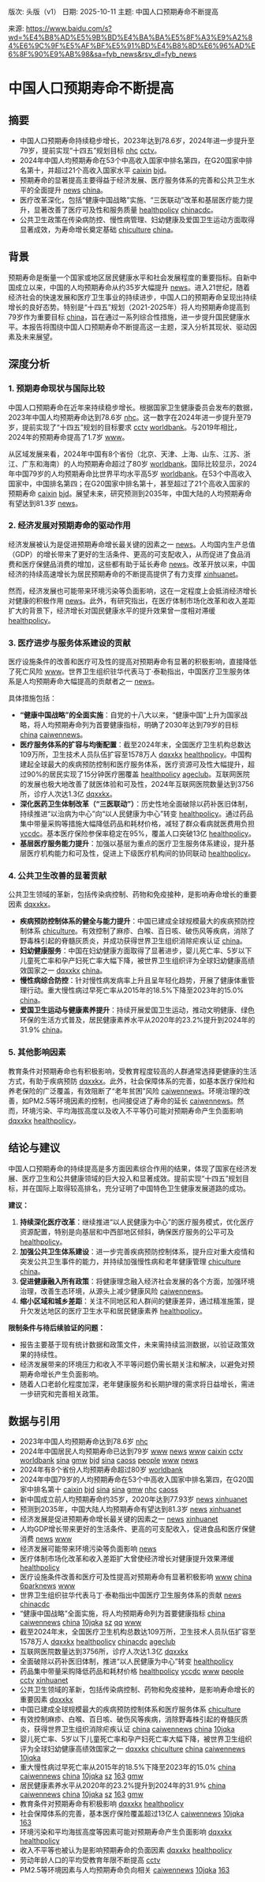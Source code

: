 版次: 头版（v1）
日期: 2025-10-11
主题: 中国人口预期寿命不断提高

来源: https://www.baidu.com/s?wd=%E4%B8%AD%E5%9B%BD%E4%BA%BA%E5%8F%A3%E9%A2%84%E6%9C%9F%E5%AF%BF%E5%91%BD%E4%B8%8D%E6%96%AD%E6%8F%90%E9%AB%98&sa=fyb_news&rsv_dl=fyb_news

# 中国人口预期寿命不断提高

## 摘要
- 中国人口预期寿命持续稳步增长，2023年达到78.6岁，2024年进一步提升至79岁，提前实现“十四五”规划目标 [nhc](https://vertexaisearch.cloud.google.com/grounding-api-redirect/AUZIYQG61STzZ03q7OGuleP4RjlXBY2AA8VDrqJhlKtKlyeEavmaV-_zvKaSxZlCKQ7E253MQpLdT4eJTZ32-qMLaAwyal09yDL0pxK7c14oZNp7O-JFc6MbUEQP6qidmQQGdHPOUkmolrkMMOALkSV4NTf5DnwD9ZnTRfMz81zFp6sL9OWxn0lpwD4=) [cctv](https://vertexaisearch.cloud.google.com/grounding-api-redirect/AUZIYQEUNe7Nc5R0vSk1QXyd7amHzzc5pGt59mXN1_H_KaOID4fACsRNlENcxecSZoXX9wOcnzsUBfpZV5mSCYt6onHVp9lx7RQcZE1B0prZYyqRrvIXKdzdLqXhP9WSz49_PvRuFMPmM8Bj-l0Yv95ZvYOmdtzkFY27EGtiZNt5EHg=)。
- 2024年中国人均预期寿命在53个中高收入国家中排名第四，在G20国家中排名第十，并超过21个高收入国家水平 [caixin](https://vertexaisearch.cloud.google.com/grounding-api-redirect/AUZIYQGr43qO5pORsw7cJSBHgOmKrQbiGHutIrKXK1LlwMrm4goNvYLyxI381eITx9Nww-TQW0nmCnsD8VieRZ8W5epZ-sY-iUK6oDqnClCYz2evO7SZGyT85YssiNG4EtQnt3JC6D1ukriq8Fk7xEev) [bjd](https://vertexaisearch.cloud.google.com/grounding-api-redirect/AUZIYQHk1ISBmP87_qa2k7flCtwyu80evRfmQXuQbFo7_b6STPjw4wIMtmYcYMTYepbbocxenO8DJ16tIKiV8XR41LJxr-yeTUUcREVDmfqgTGeVJpps5_WUW9l9MykHaI1exnidKHC2Ow0IY5XsmwUPCGga93RThGadDuVhpQ==)。
- 预期寿命的显著提高主要得益于经济发展、医疗服务体系的完善和公共卫生水平的全面提升 [news](https://vertexaisearch.cloud.google.com/grounding-api-redirect/AUZIYQHxIkt5IJqPXUpg8wlM-A3hy4_t5aLTfMG5BdIyUhsxhuvTOV6cHg4wDTeoUqCcwRy3dtBr-qh_1JfbV0jZzlCCjMHE2UbMyjHQa3WQV1TktNQMqg53O8X7RQjlOWeKn1vL8apZc-ibh0bf_6VmLYEbWh3HeRA2OzsnYjvdWk5M4KhaQOo=) [china](https://vertexaisearch.cloud.google.com/grounding-api-redirect/AUZIYQH5s6z74611ka4iGL4ZNGJJ2W5zZyp0kHK1_CRObAZZZuI5EOXskw5i6-n29OQJArT1DCmt64Hmb1-ttO3cmYjKZebrgbaC2A76m8zA18K4uywLfFs27b-YGmjwHQvgWrhVFRbO-hQhNYnVMo8E35WBhIyRPQZEOEc7)。
- 医疗改革深化，包括“健康中国战略”实施、“三医联动”改革和基层医疗能力提升，显著改善了医疗可及性和服务质量 [healthpolicy](https://vertexaisearch.cloud.google.com/grounding-api-redirect/AUZIYQFa12BQAg3dUQIAk9EUNS3C10qQXmPkWqAz9Z3CC3zDoSKr_4ryCZ5Dn9Py6-7ifzaLYulJjNQ9-qukL-uI8BZdLpJig_e5sBthAEyFGwWy0Be8IY311BbeqcNLxDVOtQRbB1hhpLEc9kw2) [chinacdc](https://vertexaisearch.cloud.google.com/grounding-api-redirect/AUZIYQF9IPw1jiBxSjtOW56oWfE6k1yvdUC4VrSofRgqS4MLLBTiB-hRWBoziwwy7pHm3OC1MmQStiRF79q3Fm0V_EmB6ObWCLKnslk3PZIKBRAdsNv80ADGA_IQ4Eg4JClmLoCwA5DjsKKa8MaGql0s9qUxJwUcUGVNCnHkojg=)。
- 公共卫生政策在传染病防控、慢性病管理、妇幼健康及爱国卫生运动方面取得显著成效，为寿命增长奠定基础 [chiculture](https://vertexaisearch.cloud.google.com/grounding-api-redirect/AUZIYQFatz8-OXmaovxQZJIVIaodTtpZiqNGyPGUF_hh6bt991P9K1S06wX6aEbgTMPCH-GoJdALzyuJChDjfU_NedhgXOveDRTLbz9MahveAYh8BN5W6agFS5_t66LB7SSMwri-X2nO44vg) [china](https://vertexaisearch.cloud.google.com/grounding-api-redirect/AUZIYQH5s6z74611ka4iGL4ZNGJJ2W5zZyp0kHK1_CRObAZZZuI5EOXskw5i6-n29OQJArT1DCmt64Hmb1-ttO3cmYjKZebrgbaC2A76m8zA18K4uywLfFs27b-YGmjwHQvgWrhVFRbO-hQhNYnVMo8E35WBhIyRPQZEOEc7)。

## 背景
预期寿命是衡量一个国家或地区居民健康水平和社会发展程度的重要指标。自新中国成立以来，中国的人均预期寿命从约35岁大幅提升 [news](https://vertexaisearch.cloud.google.com/grounding-api-redirect/AUZIYQHxIkt5IJqPXUpg8wlM-A3hy4_t5aLTfMG5BdIyUhsxhuvTOV6cHg4wDTeoUqCcwRy3dtBr-qh_1JfbV0jZzlCCjMHE2UbMyjHQa3WQV1TktNQMqg53O8X7RQjlOWeKn1vL8apZc-ibh0bf_6VmLYEbWh3HeRA2OzsnYjvdWk5M4KhaQOo=)。进入21世纪，随着经济社会的快速发展和医疗卫生事业的持续进步，中国人口的预期寿命呈现出持续增长的良好态势。特别是“十四五”规划（2021-2025年）将人均预期寿命提高到79岁作为重要目标 [china](https://vertexaisearch.cloud.google.com/grounding-api-redirect/AUZIYQH5s6z74611ka4iGL4ZNGJJ2W5zZyp0kHK1_CRObAZZZuI5EOXskw5i6-n29OQJArT1DCmt64Hmb1-ttO3cmYjKZebrgbaC2A76m8zA18K4uywLfFs27b-YGmjwHQvgWrhVFRbO-hQhNYnVMo8E35WBhIyRPQZEOEc7)，旨在通过一系列综合性措施，进一步提升国民健康水平。本报告将围绕中国人口预期寿命不断提高这一主题，深入分析其现状、驱动因素及未来展望。

## 深度分析

### 1. 预期寿命现状与国际比较
中国人口预期寿命在近年来持续稳步增长。根据国家卫生健康委员会发布的数据，2023年中国人均预期寿命达到78.6岁 [nhc](https://vertexaisearch.cloud.google.com/grounding-api-redirect/AUZIYQG61STzZ03q7OGuleP4RjlXBY2AA8VDrqJhlKtKlyeEavmaV-_zvKaSxZlCKQ7E253MQpLdT4eJTZ32-qMLaAwyal09yDL0pxK7c14oZNp7O-JFc6MbUEQP6qidmQQGdHPOUkmolrkMMOALkSV4NTf5DnwD9ZnTRfMz81zFp6sL9OWxn0lpwD4=)。这一数字在2024年进一步提升至79岁，提前实现了“十四五”规划的目标要求 [cctv](https://vertexaisearch.cloud.google.com/grounding-api-redirect/AUZIYQEUNe7Nc5R0vSk1QXyd7amHzzc5pGt59mXN1_H_KaOID4fACsRNlENcxecSZoXX9wOcnzsUBfpZV5mSCYt6onHVp9lx7RQcZE1B0prZYyqRrvIXKdzdLqXhP9WSz49_PvRuFMPmM8Bj-l0Yv95ZvYOmdtzkFY27EGtiZNt5EHg=) [worldbank](https://vertexaisearch.cloud.google.com/grounding-api-redirect/AUZIYQEHdrQ45t76IybKdYE-GrFtgm5ZsLDBcew4X-_U7fVz8rlhC8-qYm9jf4Mg9SGz69IEbm-kJ8owFXHwNaoC9frkdLvkvhfYdze_FQHhUrBh_vF5PIEuceicmkqso-BTNc_O6DopMPuKEJB6TnMzeWd4)。与2019年相比，2024年的预期寿命提高了1.7岁 [www](https://vertexaisearch.cloud.google.com/grounding-api-redirect/AUZIYQFJGfA3zVqZcddCfoGr9HAabfQlv_5XeksuHQrkhX2VI-7R2sa08WJSgnFPrcRd8JWm0dQQpp0PMVITGL2daxa5YzXvP6ITEN_fQJtru73Yn0SsLxSmgVremjEKRYqLHAwcBsj8HhfRqShtX-0jz-oGtAMHRQ==)。

从区域发展来看，2024年中国有8个省份（北京、天津、上海、山东、江苏、浙江、广东和海南）的人均预期寿命超过了80岁 [worldbank](https://vertexaisearch.cloud.google.com/grounding-api-redirect/AUZIYQEHdrQ45t76IybKdYE-GrFtgm5ZsLDBcew4X-_U7fVz8rlhC8-qYm9jf4Mg9SGz69IEbm-kJ8owFXHwNaoC9frkdLvkvhfYdze_FQHhUrBh_vF5PIEuceicmkqso-BTNc_O6DopMPuKEJB6TnMzeWd4)。国际比较显示，2024年中国79岁的人均预期寿命比世界平均水平高5岁 [worldbank](https://vertexaisearch.cloud.google.com/grounding-api-redirect/AUZIYQEHdrQ45t76IybKdYE-GrFtgm5ZsLDBcew4X-_U7fVz8rlhC8-qYm9jf4Mg9SGz69IEbm-kJ8owFXHwNaoC9frkdLvkvhfYdze_FQHhUrBh_vF5PIEuceicmkqso-BTNc_O6DopMPuKEJB6TnMzeWd4)。在53个中高收入国家中，中国排名第四；在G20国家中排名第十，甚至超过了21个高收入国家的预期寿命 [caixin](https://vertexaisearch.cloud.google.com/grounding-api-redirect/AUZIYQGr43qO5pORsw7cJSBHgOmKrQbiGHutIrKXK1LlwMrm4goNvYLyxI381eITx9Nww-TQW0nmCnsD8VieRZ8W5epZ-sY-iUK6oDqnClCYz2evO7SZGyT85YssiNG4EtQnt3JC6D1ukriq8Fk7xEev) [bjd](https://vertexaisearch.cloud.google.com/grounding-api-redirect/AUZIYQHk1ISBmP87_qa2k7flCtwyu80evRfmQXuQbFo7_b6STPjw4wIMtmYcYMTYepbbocxenO8DJ16tIKiV8XR41LJxr-yeTUUcREVDmfqgTGeVJpps5_WUW9l9MykHaI1exnidKHC2Ow0IY5XsmwUPCGga93RThGadDuVhpQ==)。展望未来，研究预测到2035年，中国大陆的人均预期寿命有望达到81.3岁 [news](https://vertexaisearch.cloud.google.com/grounding-api-redirect/AUZIYQHxIkt5IJqPXUpg8wlM-A3hy4_t5aLTfMG5BdIyUhsxhuvTOV6cHg4wDTeoUqCcwRy3dtBr-qh_1JfbV0jZzlCCjMHE2UbMyjHQa3WQV1TktNQMqg53O8X7RQjlOWeKn1vL8apZc-ibh0bf_6VmLYEbWh3HeRA2OzsnYjvdWk5M4KhaQOo=)。

### 2. 经济发展对预期寿命的驱动作用
经济发展被认为是促进预期寿命增长最关键的因素之一 [news](https://vertexaisearch.cloud.google.com/grounding-api-redirect/AUZIYQHxIkt5IJqPXUpg8wlM-A3hy4_t5aLTfMG5BdIyUhsxhuvTOV6cHg4wDTeoUqCcwRy3dtBr-qh_1JfbV0jZzlCCjMHE2UbMyjHQa3WQV1TktNQMqg53O8X7RQjlOWeKn1vL8apZc-ibh0bf_6VmLYEbWh3HeRA2OzsnYjvdWk5M4KhaQOo=)。人均国内生产总值（GDP）的增长带来了更好的生活条件、更高的可支配收入，从而促进了食品消费和医疗保健品消费的增加，这些都有助于延长寿命 [news](https://vertexaisearch.cloud.google.com/grounding-api-redirect/AUZIYQGS33u0qGKkI3S5W_CXoDpW9jPrAykdNS12guNhPzLBTIRVyCBeJGKlMV8am3P2W0Ttv7dAAh2lO2CMwsdQ83xzTuHxTljo6u7cYO_xD-YdCE_SKCCgBBnRdx3t1IHMDD0_Sb4phfsdtM9DNp1D4LB40yYF544uun9jsq4Jpxs=)。改革开放以来，中国经济的持续高速增长为居民预期寿命的不断提高提供了有力支撑 [xinhuanet](https://vertexaisearch.cloud.google.com/grounding-api-redirect/AUZIYQHzjknQOoltNUWnOIRQc_3WdrAyQ-_j_8Yw3cB5DGjWSWR7rHT-Yw6Jy84pLjxfzyi95EZ6LW0j2g6ve0S6G-6KcYbadIpZjajnX9tGjNz3r6dr0Ztq7RXXkSawhM0IArxoEpVkp8NxcxqCCCIFBpCLozooI8gOdvGNQYsd9aZoVTl-knwiTNzoLSbdehDSaA==)。

然而，经济发展也可能带来环境污染等负面影响，这在一定程度上会抵消经济增长对健康的积极作用 [news](https://vertexaisearch.cloud.google.com/grounding-api-redirect/AUZIYQGS33u0qGKkI3S5W_CXoDpW9jPrAykdNS12guNhPzLBTIRVyCBeJGKlMV8am3P2W0Ttv7dAAh2lO2CMwsdQ83xzTuHxTljo6u7cYO_xD-YdCE_SKCCgBBnRdx3t1IHMDD0_Sb4phfsdtM9DNp1D4LB40yYF544uun9jsq4Jpxs=)。此外，有研究指出，在医疗体制市场化改革和收入差距扩大的背景下，经济增长对国民健康水平的提升效果曾一度相对滞缓 [healthpolicy](https://vertexaisearch.cloud.google.com/grounding-api-redirect/AUZIYQGlmjSj-mL84BLwkd-TfG5Eh0sfNfu1s3UZbJZUx4sR-j1rGz9KR1IpxUiLABJQVanwAkSYDDvKqWeAT-d2bnq-z_bSK1PQhGnhKHixkugeRFtuvaeL3RSTRDU5jHHPF0G56O1ZXRiqxfpdTQ==)。

### 3. 医疗进步与服务体系建设的贡献
医疗设施条件的改善和医疗可及性的提高对预期寿命有显著的积极影响，直接降低了死亡风险 [www](https://vertexaisearch.cloud.google.com/grounding-api-redirect/AUZIYQGpqOC7XI2VN_cWlp2oW8ISAZT-CmV4bC6J8LVW2kAQSMejgRZtWZA4m49toXZ0tQcIBy0tCVZtHq6Wdszjzv0trhbv_eEAUarHg6p9G7Bhw-9J3GrVYkCoDVTJMVIiysvPS5aRiglvcscWPoLLf66xwN_GWQ==)。世界卫生组织驻华代表马丁·泰勒指出，中国医疗卫生服务体系是人均预期寿命大幅提高的贡献者之一 [news](https://vertexaisearch.cloud.google.com/grounding-api-redirect/AUZIYQFgit1JGOVL6LyU6Ch1Q86iYj88GWNepXRDmKntn-ML0qwRQkJyuICJMJ33SdT2WcaQ2Tu2Ln7GMbBEGH18GK7eX6e2aIB4RMZYfLranoaI46mXRNFZiBv4CTbXS3Anwtgd9h7TpQs2y2qupiJb3cS1x9Z6KC_aCscLQ4nq4nsJ1jVOSSs=)。

具体措施包括：
- **“健康中国战略”的全面实施**：自党的十八大以来，“健康中国”上升为国家战略，将人均预期寿命列为首要健康指标，明确了2030年达到79岁的目标 [china](https://vertexaisearch.cloud.google.com/grounding-api-redirect/AUZIYQH5s6z74611ka4iGL4ZNGJJ2W5zZyp0kHK1_CRObAZZZuI5EOXskw5i6-n29OQJArT1DCmt64Hmb1-ttO3cmYjKZebrgbaC2A76m8zA18K4uywLfFs27b-YGmjwHQvgWrhVFRbO-hQhNYnVMo8E35WBhIyRPQZEOEc7) [caiwennews](https://vertexaisearch.cloud.google.com/grounding-api-redirect/AUZIYQEFwnDr1a7RYoR-CXUV3GAPZj6CbAPVnWqFeXNupxw7V2q8VFOxH1F2xiQcWNbIg6KmLCszF4TPtJsZSFvYczdO1bAvKMnuk4aJkj859bQd_CGGRKf0vFkCZCginJsTgTh_tlJB_eD7uuw_)。
- **医疗服务体系的扩容与均衡配置**：截至2024年末，全国医疗卫生机构总数达109万所，卫生技术人员队伍扩容至1578万人 [dqxxkx](https://vertexaisearch.cloud.google.com/grounding-api-redirect/AUZIYQHdRamXYs_0cj9o7T8GeEXVVg0NfdVl1Q17YKJWvQCBZqYZKTow84AslIgmOCp-R2YoA16aegtKVduOmpcwa_eSjFbqOKIaD2VAfM6NidBSKDGy5C0J6gTt1Jjq6_VWjUW5Zet9_jt81tjLU8NcryY=) [healthpolicy](https://vertexaisearch.cloud.google.com/grounding-api-redirect/AUZIYQFa12BQAg3dUQIAk9EUNS3C10qQXmPkWqAz9Z3CC3zDoSKr_4ryCZ5Dn9Py6-7ifzaLYulJjNQ9-qukL-uI8BZdLpJig_e5sBthAEyFGwWy0Be8IY311BbeqcNLxDVOtQRbB1hhpLEc9kw2)。中国构建起全球最大的疾病预防控制和医疗服务体系，医疗资源可及性大幅提升，超过90%的居民实现了15分钟医疗圈覆盖 [healthpolicy](https://vertexaisearch.cloud.google.com/grounding-api-redirect/AUZIYQFa12BQAg3dUQIAk9EUNS3C10qQXmPkWqAz9Z3CC3zDoSKr_4ryCZ5Dn9Py6-7ifzaLYulJjNQ9-qukL-uI8BZdLpJig_e5sBthAEyFGwWy0Be8IY311BbeqcNLxDVOtQRbB1hhpLEc9kw2) [ageclub](https://vertexaisearch.cloud.google.com/grounding-api-redirect/AUZIYQFShNCKPLNnuRWiUV6kuXZirIgSKkkNJMI3Gm6PbleITZUtP1TR_94jQX4Gru6OG3kJVfwJXenGwGK5_Ffw0O7YbHt7NdJvPdv3lmhXWKURmagPJTw7okZABJleAH2UFVrrc5uRPZDL2TU=)。互联网医院的发展也极大地改善了就医体验和可及性，2024年互联网医院数量达到3756所，诊疗人次达1.3亿 [dqxxkx](https://vertexaisearch.cloud.google.com/grounding-api-redirect/AUZIYQHdRamXYs_0cj9o7T8GeEXVVg0NfdVl1Q17YKJWvQCBZqYZKTow84AslIgmOCp-R2YoA16aegtKVduOmpcwa_eSjFbqOKIaD2VAfM6NidBSKDGy5C0J6gTt1Jjq6_VWjUW5Zet9_jt81tjLU8NcryY=)。
- **深化医药卫生体制改革（“三医联动”）**：历史性地全面破除以药补医旧体制，持续推进“以治病为中心”向“以人民健康为中心”转变 [healthpolicy](https://vertexaisearch.cloud.google.com/grounding-api-redirect/AUZIYQFa12BQAg3dUQIAk9EUNS3C10qQXmPkWqAz9Z3CC3zDoSKr_4ryCZ5Dn9Py6-7ifzaLYulJjNQ9-qukL-uI8BZdLpJig_e5sBthAEyFGwWy0Be8IY311BbeqcNLxDVOtQRbB1hhpLEc9kw2)。通过药品集中带量采购等措施大幅降低药品和耗材价格，减轻了群众看病就医费用负担 [yccdc](https://vertexaisearch.cloud.google.com/grounding-api-redirect/AUZIYQH7Al9whiYA2Oyi1VBPGaFT-0AMoBWvQ8uZa26QtvOsazVp3SoTyYdN9x5Y2vONMSUrWYT63aDDAGFe-9MxQD2TA1f4c7lF-N3issNasP4IpfRc3WnzCWhwNGK65xxE6cKxxec3AMI-oKsaBfBpTD4=)。基本医疗保险参保率稳定在95%，覆盖人口突破13亿 [healthpolicy](https://vertexaisearch.cloud.google.com/grounding-api-redirect/AUZIYQFa12BQAg3dUQIAk9EUNS3C10qQXmPkWqAz9Z3CC3zDoSKr_4ryCZ5Dn9Py6-7ifzaLYulJjNQ9-qukL-uI8BZdLpJig_e5sBthAEyFGwWy0Be8IY311BbeqcNLxDVOtQRbB1hhpLEc9kw2)。
- **基层医疗服务能力提升**：加强以基层为重点的医疗卫生服务体系建设，提升基层医疗机构能力和可及性，促进上下级医疗机构间的协同联动 [healthpolicy](https://vertexaisearch.cloud.google.com/grounding-api-redirect/AUZIYQFa12BQAg3dUQIAk9EUNS3C10qQXmPkWqAz9Z3CC3zDoSKr_4ryCZ5Dn9Py6-7ifzaLYulJjNQ9-qukL-uI8BZdLpJig_e5sBthAEyFGwWy0Be8IY311BbeqcNLxDVOtQRbB1hhpLEc9kw2)。

### 4. 公共卫生改善的显著贡献
公共卫生领域的革新，包括传染病控制、药物和免疫接种，是影响寿命增长的重要因素 [dqxxkx](https://vertexaisearch.cloud.google.com/grounding-api-redirect/AUZIYQHdRamXYs_0cj9o7T8GeEXVVg0NfdVl1Q17YKJWvQCBZqYZKTow84AslIgmOCp-R2YoA16aegtKVduOmpcwa_eSjFbqOKIaD2VAfM6NidBSKDGy5C0J6gTt1Jjq6_VWjUW5Zet9_jt81tjLU8NcryY=)。
- **疾病预防控制体系的健全与能力提升**：中国已建成全球规模最大的疾病预防控制体系 [chiculture](https://vertexaisearch.cloud.google.com/grounding-api-redirect/AUZIYQFatz8-OXmaovxQZJIVIaodTtpZiqNGyPGUF_hh6bt991P9K1S06wX6aEbgTMPCH-GoJdALzyuJChDjfU_NedhgXOveDRTLbz9MahveAYh8BN5W6agFS5_t66LB7SSMwri-X2nO44vg)。有效控制了麻疹、白喉、百日咳、破伤风等疾病，消除了野毒株引起的脊髓灰质炎，并成功获得世界卫生组织消除疟疾认证 [china](https://vertexaisearch.cloud.google.com/grounding-api-redirect/AUZIYQH5s6z74611ka4iGL4ZNGJJ2W5zZyp0kHK1_CRObAZZZuI5EOXskw5i6-n29OQJArT1DCmt64Hmb1-ttO3cmYjKZebrgbaC2A76m8zA18K4uywLfFs27b-YGmjwHQvgWrhVFRbO-hQhNYnVMo8E35WBhIyRPQZEOEc7)。
- **妇幼健康服务**：中国在妇幼健康方面取得了显著进步，婴儿死亡率、5岁以下儿童死亡率和孕产妇死亡率大幅下降，被世界卫生组织评为全球妇幼健康高绩效国家之一 [dqxxkx](https://vertexaisearch.cloud.google.com/grounding-api-redirect/AUZIYQHdRamXYs_0cj9o7T8GeEXVVg0NfdVl1Q17YKJWvQCBZqYZKTow84AslIgmOCp-R2YoA16aegtKVduOmpcwa_eSjFbqOKIaD2VAfM6NidBSKDGy5C0J6gTt1Jjq6_VWjUW5Zet9_jt81tjLU8NcryY=) [china](https://vertexaisearch.cloud.google.com/grounding-api-redirect/AUZIYQH5s6z74611ka4iGL4ZNGJJ2W5zZyp0kHK1_CRObAZZZuI5EOXskw5i6-n29OQJArT1DCmt64Hmb1-ttO3cmYjKZebrgbaC2A76m8zA18K4uywLfFs27b-YGmjwHQvgWrhVFRbO-hQhNYnVMo8E35WBhIyRPQZEOEc7)。
- **慢性病综合防控**：针对慢性病发病率上升且呈年轻化趋势，开展了健康体重管理行动。重大慢性病过早死亡率从2015年的18.5%下降至2023年的15.0% [china](https://vertexaisearch.cloud.google.com/grounding-api-redirect/AUZIYQH5s6z74611ka4iGL4ZNGJJ2W5zZyp0kHK1_CRObAZZZuI5EOXskw5i6-n29OQJArT1DCmt64Hmb1-ttO3cmYjKZebrgbaC2A76m8zA18K4uywLfFs27b-YGmjwHQvgWrhVFRbO-hQhNYnVMo8E35WBhIyRPQZEOEc7)。
- **爱国卫生运动与健康素养提升**：持续开展爱国卫生运动，推动文明健康、绿色环保的生活方式普及，居民健康素养水平从2020年的23.2%提升到2024年的31.9% [china](https://vertexaisearch.cloud.google.com/grounding-api-redirect/AUZIYQH5s6z74611ka4iGL4ZNGJJ2W5zZyp0kHK1_CRObAZZZuI5EOXskw5i6-n29OQJArT1DCmt64Hmb1-ttO3cmYjKZebrgbaC2A76m8zA18K4uywLfFs27b-YGmjwHQvgWrhVFRbO-hQhNYnVMo8E35WBhIyRPQZEOEc7)。

### 5. 其他影响因素
教育条件对预期寿命也有积极影响，受教育程度较高的人群通常选择更健康的生活方式，有助于疾病预防 [dqxxkx](https://vertexaisearch.cloud.google.com/grounding-api-redirect/AUZIYQHdRamXYs_0cj9o7T8GeEXVVg0NfdVl1Q17YKJWvQCBZqYZKTow84AslIgmOCp-R2YoA16aegtKVduOmpcwa_eSjFbqOKIaD2VAfM6NidBSKDGy5C0J6gTt1Jjq6_VWjUW5Zet9_jt81tjLU8NcryY=)。此外，社会保障体系的完善，如基本医疗保险和养老保险的广泛覆盖，有效阻断了“老年贫困”风险 [caiwennews](https://vertexaisearch.cloud.google.com/grounding-api-redirect/AUZIYQEFwnDr1a7RYoR-CXUV3GAPZj6CbAPVnWqFeXNupxw7V2q8VFOxH1F2xiQcWNbIg6KmLCszF4TPtJsZSFvYczdO1bAvKMnuk4aJkj859bQd_CGGRKf0vFkCZCginJsTgTh_tlJB_eD7uuw_)。环境治理的改善，如PM2.5等环境因素的控制，也间接促进了寿命的延长 [caiwennews](https://vertexaisearch.cloud.google.com/grounding-api-redirect/AUZIYQEFwnDr1a7RYoR-CXUV3GAPZj6CbAPVnWqFeXNupxw7V2q8VFOxH1F2xiQcWNbIg6KmLCszF4TPtJsZSFvYczdO1bAvKMnuk4aJkj859bQd_CGGRKf0vFkCZCginJsTgTh_tlJB_eD7uuw_)。然而，环境污染、平均海拔高度以及收入不平等仍可能对预期寿命产生负面影响 [dqxxkx](https://vertexaisearch.cloud.google.com/grounding-api-redirect/AUZIYQHdRamXYs_0cj9o7T8GeEXVVg0NfdVl1Q17YKJWvQCBZqYZKTow84AslIgmOCp-R2YoA16aegtKVduOmpcwa_eSjFbqOKIaD2VAfM6NidBSKDGy5C0J6gTt1Jjq6_VWjUW5Zet9_jt81tjLU8NcryY=) [healthpolicy](https://vertexaisearch.cloud.google.com/grounding-api-redirect/AUZIYQGlmjSj-mL84BLwkd-TfG5Eh0sfNfu1s3UZbJZUx4sR-j1rGz9KR1IpxUiLABJQVanwAkSYDDvKqWeAT-d2bnq-z_bSK1PQhGnhKHixkugeRFtuvaeL3RSTRDU5jHHPF0G56O1ZXRiqxfpdTQ==)。

## 结论与建议
中国人口预期寿命的持续提高是多方面因素综合作用的结果，体现了国家在经济发展、医疗卫生和公共健康领域的巨大投入和显著成效。提前实现“十四五”规划目标，并在国际上取得较高排名，充分证明了中国特色卫生健康发展道路的成功。

**建议：**
1.  **持续深化医疗改革**：继续推进“以人民健康为中心”的医疗服务模式，优化医疗资源配置，特别是向基层和中西部地区倾斜，确保医疗服务的公平可及 [healthpolicy](https://vertexaisearch.cloud.google.com/grounding-api-redirect/AUZIYQFa12BQAg3dUQIAk9EUNS3C10qQXmPkWqAz9Z3CC3zDoSKr_4ryCZ5Dn9Py6-7ifzaLYulJjNQ9-qukL-uI8BZdLpJig_e5sBthAEyFGwWy0Be8IY311BbeqcNLxDVOtQRbB1hhpLEc9kw2)。
2.  **加强公共卫生体系建设**：进一步完善疾病预防控制体系，提升应对重大疫情和突发公共卫生事件的能力，并持续加强慢性病和老年健康管理 [chiculture](https://vertexaisearch.cloud.google.com/grounding-api-redirect/AUZIYQFatz8-OXmaovxQZJIVIaodTtpZiqNGyPGUF_hh6bt991P9K1S06wX6aEbgTMPCH-GoJdALzyuJChDjfU_NedhgXOveDRTLbz9MahveAYh8BN5W6agFS5_t66LB7SSMwri-X2nO44vg) [china](https://vertexaisearch.cloud.google.com/grounding-api-redirect/AUZIYQH5s6z74611ka4iGL4ZNGJJ2W5zZyp0kHK1_CRObAZZZuI5EOXskw5i6-n29OQJArT1DCmt64Hmb1-ttO3cmYjKZebrgbaC2A76m8zA18K4uywLfFs27b-YGmjwHQvgWrhVFRbO-hQhNYnVMo8E35WBhIyRPQZEOEc7)。
3.  **促进健康融入所有政策**：将健康理念融入经济社会发展的各个方面，加强环境治理，改善生态环境，从源头上减少健康风险 [caiwennews](https://vertexaisearch.cloud.google.com/grounding-api-redirect/AUZIYQEFwnDr1a7RYoR-CXUV3GAPZj6CbAPVnWqFeXNupxw7V2q8VFOxH1F2xiQcWNbIg6KmLCszF4TPtJsZSFvYczdO1bAvKMnuk4aJkj859bQd_CGGRKf0vFkCZCginJsTgTh_tlJB_eD7uuw_)。
4.  **缩小区域和城乡差距**：关注不同地区和人群间的健康差异，通过精准施策，提升欠发达地区的医疗卫生水平和居民健康素养 [healthpolicy](https://vertexaisearch.cloud.google.com/grounding-api-redirect/AUZIYQFa12BQAg3dUQIAk9EUNS3C10qQXmPkWqAz9Z3CC3zDoSKr_4ryCZ5Dn9Py6-7ifzaLYulJjNQ9-qukL-uI8BZdLpJig_e5sBthAEyFGwWy0Be8IY311BbeqcNLxDVOtQRbB1hhpLEc9kw2)。

**限制条件与待后续验证的问题：**
- 报告主要基于现有统计数据和政策文件，未来需持续监测数据，以验证政策效果的持续性。
- 经济发展带来的环境压力和收入不平等问题仍需长期关注和解决，以避免对预期寿命增长产生负面影响。
- 随着人口老龄化程度加深，老年健康服务和长期护理的需求将日益增长，需进一步研究和完善相关政策。

## 数据与引用
- 2023年中国人均预期寿命达到78.6岁 [nhc](https://vertexaisearch.cloud.google.com/grounding-api-redirect/AUZIYQG61STzZ03q7OGuleP4RjlXBY2AA8VDrqJhlKtKlyeEavmaV-_zvKaSxZlCKQ7E253MQpLdT4eJTZ32-qMLaAwyal09yDL0pxK7c14oZNp7O-JFc6MbUEQP6qidmQQGdHPOUkmolrkMMOALkSV4NTf5DnwD9ZnTRfMz81zFp6sL9OWxn0lpwD4=)
- 2024年中国居民人均预期寿命已达到79岁 [www](https://vertexaisearch.cloud.google.com/grounding-api-redirect/AUZIYQFJGfA3zVqZcddCfoGr9HAabfQlv_5XeksuHQrkhX2VI-7R2sa08WJSgnFPrcRd8JWm0dQQpp0PMVITGL2daxa5YzXvP6ITEN_fQJtru73Yn0SsLxSmgVremjEKRYqLHAwcBsj8HhfRqShtX-0jz-oGtAMHRQ==) [news](https://vertexaisearch.cloud.google.com/grounding-api-redirect/AUZIYQH3xwesDJGMzpqqxo0ODJCqGLXS9sIr3zjmDpKoCR7ylnczFQdstSlgTfeF-YHWyhnmSpYdXOc_p1IH6hkrNGQViIEiI8CvSD2S1q8XAe2Ya273B1BETnmEGU471uCjw5GvJxXayfyXaqBiibIM8Jfd1w_WLvPpIHStkJhO3heRi9D9zw==) [www](https://vertexaisearch.cloud.google.com/grounding-api-redirect/AUZIYQFwXjsGlCyjt3h9Xd_gMAXMPDmz0BeInqeXHX7licAuHDM6MeKOzFq7t9A66VtyHLqlo3JY-a27O5iyEtTDqr9qX4GaUJeItt0pr6O4re82bW5Jlsymz5CtfWv6g6xuGlk3iPuh7wk7tFO8kBvuSPxj0DdLBg2dFi-1i84=) [caixin](https://vertexaisearch.cloud.google.com/grounding-api-redirect/AUZIYQGr43qO5pORsw7cJSBHgOmKrQbiGHutIrKXK1LlwMrm4goNvYLyxI381eITx9Nww-TQW0nmCnsD8VieRZ8W5epZ-sY-iUK6oDqnClCYz2evO7SZGyT85YssiNG4EtQnt3JC6D1ukriq8Fk7xEev) [cctv](https://vertexaisearch.cloud.google.com/grounding-api-redirect/AUZIYQEUNe7Nc5R0vSk1QXyd7amHzzc5pGt59mXN1_H_KaOID4fACsRNlENcxecSZoXX9wOcnzsUBfpZV5mSCYt6onHVp9lx7RQcZE1B0prZYyqRrvIXKdzdLqXhP9WSz49_PvRuFMPmM8Bj-l0Yv95ZvYOmdtzkFY27EGtiZNt5EHg=) [worldbank](https://vertexaisearch.cloud.google.com/grounding-api-redirect/AUZIYQEHdrQ45t76IybKdYE-GrFtgm5ZsLDBcew4X-_U7fVz8rlhC8-qYm9jf4Mg9SGz69IEbm-kJ8owFXHwNaoC9frkdLvkvhfYdze_FQHhUrBh_vF5PIEuceicmkqso-BTNc_O6DopMPuKEJB6TnMzeWd4) [sina](https://vertexaisearch.cloud.google.com/grounding-api-redirect/AUZIYQGqJvQpZHUsn-4cqNchCOT3q8_XXj8Y2k2kCTWC0NvtPK6oW9T-pBnu_M1PtbYCiHkzvIfc3fhb5SO0weUQPVATT9Mdw8wNhMf_wZGnQYe-c95iM5OMJiFJTbBULOOYAWbWUGeLpMP41dDhmmm6dW0UvYdk585gD55FmWEc-f1GBFIy7Ms=) [gmw](https://vertexaisearch.cloud.google.com/grounding-api-redirect/AUZIYQEmMOy-6c5z974K1oLbaHHSjMFmr9c7Z5GoxuR82BOoi_iE53WL5HpLNCpJoLRfmaOCcJ3nHT7Wu6XK1xa2AixccugB0Jl0zpL1X_m_zxHX0IBjsVYJ2SXxM7np9ebZ8H5qHqWs4_7jThQZou65) [bjd](https://vertexaisearch.cloud.google.com/grounding-api-redirect/AUZIYQHk1ISBmP87_qa2k7flCtwyu80evRfmQXuQbFo7_b6STPjw4wIMtmYcYMTYepbbocxenO8DJ16tIKiV8XR41LJxr-yeTUUcREVDmfqgTGeVJpps5_WUW9l9MykHaI1exnidKHC2Ow0IY5XsmwUPCGga93RThGadDuVhpQ==) [sina](https://vertexaisearch.cloud.google.com/grounding-api-redirect/AUZIYQGo2cMXuYsOexR_NNyoRhHGhRDXGK7T5eACTH5K_tgF8Shp6wiifqV9y15TRghu90-7pIFF87FVZn3kDI3nK1Ns63sP8LIiNQc4Xyh4wOSeh6kldOor-jjQyEOnVpVoXdxfDioUXDfHwwkn2Hhc1Wf7c_OJYmo1NFDpBQeEPFQL) [caoss](https://vertexaisearch.cloud.google.com/grounding-api-redirect/AUZIYQGs-2zBwkmU0xSmEti8Dp_i1jni_jr51Jw7BdKJV0nDiEhbieEt4_pqRoi39XKdYwJF3lq6fkaEnbElC76HfkbiXn7r-px7axa-i6D2oZHOj136jqk1pzlFvoGTxSb9oIUBM8Lh5A==) [people](https://vertexaisearch.cloud.google.com/grounding-api-redirect/AUZIYQH1Oxl0Tso9E8AuXq0Ls72Z8V8nlrPk1Z4nYMH8WkCoYthoi__cAwMdmssSihA8gytJL5Pys-Z4DzCtFsQi-pDYQOI-D3pDwaeJg36kbAseds1nNwl_kCjsuYcXBhLEpFVuGtleHS-xgU5dSLUqnA1Izu_K0bnjww==) [www](https://vertexaisearch.cloud.google.com/grounding-api-redirect/AUZIYQGwO9iEVCDXSsqhmAIeArHMT3O9DyEFh8O5NpBhWQztPI7nmH3TMfo7Xe2VBQXiSC5Gv80K2JQdp7udPddVhbnY4Z5qVp5WUCZDH09742SgPYARclG6kdAC2y8clRjVdZ3Sr9ZhRQ8tdYRQ1gkjcu_jSfyAZQ==) [news](https://vertexaisearch.cloud.google.com/grounding-api-redirect/AUZIYQGoTp7mzokX1lA4_rnbyfKZOfnBcrMVRzkMXjRjc0-KJAXTYhiOG1-K8QY_P1W_2ct1bQESKGWhhPXD_mtRrVxYzdS7UxSQ-nmT8QWbNxT5CZr8SNiYe41X8P0kG0rm8vf_-mWMZSJ0tcmmm1TPoL1LCmBGxuRIKuwPEfEhdw==)
- 2024年有8个省份人均预期寿命超过80岁 [worldbank](https://vertexaisearch.cloud.google.com/grounding-api-redirect/AUZIYQEHdrQ45t76IybKdYE-GrFtgm5ZsLDBcew4X-_U7fVz8rlhC8-qYm9jf4Mg9SGz69IEbm-kJ8owFXHwNaoC9frkdLvkvhfYdze_FQHhUrBh_vF5PIEuceicmkqso-BTNc_O6DopMPuKEJB6TnMzeWd4)
- 2024年中国79岁的人均预期寿命在53个中高收入国家中排名第四，在G20国家中排名第十 [caixin](https://vertexaisearch.cloud.google.com/grounding-api-redirect/AUZIYQGr43qO5pORsw7cJSBHgOmKrQbiGHutIrKXK1LlwMrm4goNvYLyxI381eITx9Nww-TQW0nmCnsD8VieRZ8W5epZ-sY-iUK6oDqnClCYz2evO7SZGyT85YssiNG4EtQnt3JC6D1ukriq8Fk7xEev) [bjd](https://vertexaisearch.cloud.google.com/grounding-api-redirect/AUZIYQHk1ISBmP87_qa2k7flCtwyu80evRfmQXuQbFo7_b6STPjw4wIMtmYcYMTYepbbocxenO8DJ16tIKiV8XR41LJxr-yeTUUcREVDmfqgTGeVJpps5_WUW9l9MykHaI1exnidKHC2Ow0IY5XsmwUPCGga93RThGadDuVhpQ==) [sina](https://vertexaisearch.cloud.google.com/grounding-api-redirect/AUZIYQGo2cMXuYsOexR_NNyoRhHGhRDXGK7T5eACTH5K_tgF8Shp6wiifqV9y15TRghu90-7pIFF87FVZn3kDI3nK1Ns63sP8LIiNQc4Xyh4wOSeh6kldOor-jjQyEOnVpVoXdxfDioUXDfHwwkn2Hhc1Wf7c_OJYmo1NFDpBQeEPFQL) [sina](https://vertexaisearch.cloud.google.com/grounding-api-redirect/AUZIYQGqJvQpZHUsn-4cqNchCOT3q8_XXj8Y2k2kCTWC0NvtPK6oW9T-pBnu_M1PtbYCiHkzvIfc3fhb5SO0weUQPVATT9Mdw8wNhMf_wZGnQYe-c95iM5OMJiFJTbBULOOYAWbWUGeLpMP41dDhmmm6dW0UvYdk585gD55FmWEc-f1GBFIy7Ms=) [gmw](https://vertexaisearch.cloud.google.com/grounding-api-redirect/AUZIYQEmMOy-6c5z974K1oLbaHHSjMFmr9c7Z5GoxuR82BOoi_iE53WL5HpLNCpJoLRfmaOCcJ3nHT7Wu6XK1xa2AixccugB0Jl0zpL1X_m_zxHX0IBjsVYJ2SXxM7np9ebZ8H5qHqWs4_7jThQZou65) [nhc](https://vertexaisearch.cloud.google.com/grounding-api-redirect/AUZIYQG61STzZ03q7OGuleP4RjlXBY2AA8VDrqJhlKtKlyeEavmaV-_zvKaSxZlCKQ7E253MQpLdT4eJTZ32-qMLaAwyal09yDL0pxK7c14oZNp7O-JFc6MbUEQP6qidmQQGdHPOUkmolrkMMOALkSV4NTf5DnwD9ZnTRfMz81zFp6sL9OWxn0lpwD4=) [caoss](https://vertexaisearch.cloud.google.com/grounding-api-redirect/AUZIYQGs-2zBwkmU0xSmEti8Dp_i1jni_jr51Jw7BdKJV0nDiEhbieEt4_pqRoi39XKdYwJF3lq6fkaEnbElC76HfkbiXn7r-px7axa-i6D2oZHOj136jqk1pzlFvoGTxSb9oIUBM8Lh5A==)
- 新中国成立前人均预期寿命约35岁，2020年达到77.93岁 [news](https://vertexaisearch.cloud.google.com/grounding-api-redirect/AUZIYQHxIkt5IJqPXUpg8wlM-A3hy4_t5aLTfMG5BdIyUhsxhuvTOV6cHg4wDTeoUqCcwRy3dtBr-qh_1JfbV0jZzlCCjMHE2UbMyjHQa3WQV1TktNQMqg53O8X7RQjlOWeKn1vL8apZc-ibh0bf_6VmLYEbWh3HeRA2OzsnYjvdWk5M4KhaQOo=) [xinhuanet](https://vertexaisearch.cloud.google.com/grounding-api-redirect/AUZIYQHzjknQOoltNUWnOIRQc_3WdrAyQ-_j_8Yw3cB5DGjWSWR7rHT-Yw6Jy84pLjxfzyi95EZ6LW0j2g6ve0S6G-6KcYbadIpZjajnX9tGjNz3r6dr0Ztq7RXXkSawhM0IArxoEpVkp8NxcxqCCCIFBpCLozooI8gOdvGNQYsd9aZoVTl-knwiTNzoLSbdehDSaA==)
- 预测到2035年，中国大陆人均预期寿命有望达到81.3岁 [news](https://vertexaisearch.cloud.google.com/grounding-api-redirect/AUZIYQHxIkt5IJqPXUpg8wlM-A3hy4_t5aLTfMG5BdIyUhsxhuvTOV6cHg4wDTeoUqCcwRy3dtBr-qh_1JfbV0jZzlCCjMHE2UbMyjHQa3WQV1TktNQMqg53O8X7RQjlOWeKn1vL8apZc-ibh0bf_6VmLYEbWh3HeRA2OzsnYjvdWk5M4KhaQOo=) [xinhuanet](https://vertexaisearch.cloud.google.com/grounding-api-redirect/AUZIYQHzjknQOoltNUWnOIRQc_3WdrAyQ-_j_8Yw3cB5DGjWSWR7rHT-Yw6Jy84pLjxfzyi95EZ6LW0j2g6ve0S6G-6KcYbadIpZjajnX9tGjNz3r6dr0Ztq7RXXkSawhM0IArxoEpVkp8NxcxqCCCIFBpCLozooI8gOdvGNQYsd9aZoVTl-knwiTNzoLSbdehDSaA==)
- 经济发展是促进预期寿命增长最关键的因素之一 [news](https://vertexaisearch.cloud.google.com/grounding-api-redirect/AUZIYQHxIkt5IJqPXUpg8wlM-A3hy4_t5aLTfMG5BdIyUhsxhuvTOV6cHg4wDTeoUqCcwRy3dtBr-qh_1JfbV0jZzlCCjMHE2UbMyjHQa3WQV1TktNQMqg53O8X7RQjlOWeKn1vL8apZc-ibh0bf_6VmLYEbWh3HeRA2OzsnYjvdWk5M4KhaQOo=) [xinhuanet](https://vertexaisearch.cloud.google.com/grounding-api-redirect/AUZIYQHzjknQOoltNUWnOIRQc_3WdrAyQ-_j_8Yw3cB5DGjWSWR7rHT-Yw6Jy84pLjxfzyi95EZ6LW0j2g6ve0S6G-6KcYbadIpZjajnX9tGjNz3r6dr0Ztq7RXXkSawhM0IArxoEpVkp8NxcxqCCCIFBpCLozooI8gOdvGNQYsd9aZoVTl-knwiTNzoLSbdehDSaA==)
- 人均GDP增长带来更好的生活条件、更高的可支配收入，促进食品和医疗保健消费 [news](https://vertexaisearch.cloud.google.com/grounding-api-redirect/AUZIYQGS33u0qGKkI3S5W_CXoDpW9jPrAykdNS12guNhPzLBTIRVyCBeJGKlMV8am3P2W0Ttv7dAAh2lO2CMwsdQ83xzTuHxTljo6u7cYO_xD-YdCE_SKCCgBBnRdx3t1IHMDD0_Sb4phfsdtM9DNp1D4LB40yYF544uun9jsq4Jpxs=) [www](https://vertexaisearch.cloud.google.com/grounding-api-redirect/AUZIYQGpqOC7XI2VN_cWlp2oW8ISAZT-CmV4bC6J8LVW2kAQSMejgRZtWZA4m49toXZ0tQcIBy0tCVZtHq6Wdszjzv0trhbv_eEAUarHg6p9G7Bhw-9J3GrVYkCoDVTJMVIiysvPS5aRiglvcscWPoLLf66xwN_GWQ==)
- 经济发展可能带来环境污染等负面影响 [news](https://vertexaisearch.cloud.google.com/grounding-api-redirect/AUZIYQGS33u0qGKkI3S5W_CXoDpW9jPrAykdNS12guNhPzLBTIRVyCBeJGKlMV8am3P2W0Ttv7dAAh2lO2CMwsdQ83xzTuHxTljo6u7cYO_xD-YdCE_SKCCgBBnRdx3t1IHMDD0_Sb4phfsdtM9DNp1D4LB40yYF544uun9jsq4Jpxs=)
- 医疗体制市场化改革和收入差距扩大曾使经济增长对健康提升效果滞缓 [healthpolicy](https://vertexaisearch.cloud.google.com/grounding-api-redirect/AUZIYQGlmjSj-mL84BLwkd-TfG5Eh0sfNfu1s3UZbJZUx4sR-j1rGz9KR1IpxUiLABJQVanwAkSYDDvKqWeAT-d2bnq-z_bSK1PQhGnhKHixkugeRFtuvaeL3RSTRDU5jHHPF0G56O1ZXRiqxfpdTQ==)
- 医疗设施条件改善和医疗可及性提高对预期寿命有显著积极影响 [www](https://vertexaisearch.cloud.google.com/grounding-api-redirect/AUZIYQGpqOC7XI2VN_cWlp2oW8ISAZT-CmV4bC6J8LVW2kAQSMejgRZtWZA4m49toXZ0tQcIBy0tCVZtHq6Wdszjzv0trhbv_eEAUarHg6p9G7Bhw-9J3GrVYkCoDVTJMVIiysvPS5aRiglvcscWPoLLf66xwN_GWQ==) [china](https://vertexaisearch.cloud.google.com/grounding-api-redirect/AUZIYQEnrhnOO6ZGByKbnAX1cRwJw1vEquawDj_nPG2au0pZWIINgZZqfKbbCewxQIKJupmxuJaCLGf0dNxLY2MCjXMUnMIZWKhGB3Kl4C7Lq2OuxD0JLZ2A5q3gZqYeNr8gPpGp2aR2bCEGMutUs3pLTdisYvKOZ3WA) [6parknews](https://vertexaisearch.cloud.google.com/grounding-api-redirect/AUZIYQFoYJTGRmq-gQSKLfQWOIF6m4XMCJYIw1sf0UvWEfS-Ys1EV3KU6v_0wnTNSrYk1dh5qLCrF49GMaf6UqzmNIvX3zo3EKahajZXnspX164Ujq-vpPCHYyQA7YeUSYTXBNdjdZCRZevMjWvOthU5xORTe30rwMoVomHZqDiC1YxOo_vJAA==) [www](https://vertexaisearch.cloud.google.com/grounding-api-redirect/AUZIYQG4jz6RZXJWeYxP2Ma_lTK8vIQk6JtBXjYyrrNIArPD9Mvb30ekAUV468dSCAZ10kcsHOPndfI7cOihQx-pQDx3ir_P2Ds_5laZ2slHTWvPkAA4L3lQ__5C7iY2TExejWh6RyyjH7ly3ApXb2XrycXj_zmtYAzTnKtoUMg_)
- 世界卫生组织驻华代表马丁·泰勒指出中国医疗卫生服务体系的贡献 [news](https://vertexaisearch.cloud.google.com/grounding-api-redirect/AUZIYQFgit1JGOVL6LyU6Ch1Q86iYj88GWNepXRDmKntn-ML0qwRQkJyuICJMJ33SdT2WcaQ2Tu2Ln7GMbBEGH18GK7eX6e2aIB4RMZYfLranoaI46mXRNFZiBv4CTbXS3Anwtgd9h7TpQs2y2qupiJb3cS1x9Z6KC_aCscLQ4nq4nsJ1jVOSSs=) [chinacdc](https://vertexaisearch.cloud.google.com/grounding-api-redirect/AUZIYQFpa0uB0ao4mZhdF9PzcZhYcM0c-8d4pesqZKf0oAh30QyQT5pe-7aPtvN3Va1wipbx2JFpellJuXebCDd00sRkZUyNQ_4PUXftt07WbibrzbqAhNgvEgmVc8C42Yj_hZBIb1rq88edxDjaLbWrFMLCKZAHLt-foOQ3LI-m)
- “健康中国战略”全面实施，将人均预期寿命列为首要健康指标 [china](https://vertexaisearch.cloud.google.com/grounding-api-redirect/AUZIYQH5s6z74611ka4iGL4ZNGJJ2W5zZyp0kHK1_CRObAZZZuI5EOXskw5i6-n29OQJArT1DCmt64Hmb1-ttO3cmYjKZebrgbaC2A76m8zA18K4uywLfFs27b-YGmjwHQvgWrhVFRbO-hQhNYnVMo8E35WBhIyRPQZEOEc7) [caiwennews](https://vertexaisearch.cloud.google.com/grounding-api-redirect/AUZIYQEFwnDr1a7RYoR-CXUV3GAPZj6CbAPVnWqFeXNupxw7V2q8VFOxH1F2xiQcWNbIg6KmLCszF4TPtJsZSFvYczdO1bAvKMnuk4aJkj859bQd_CGGRKf0vFkCZCginJsTgTh_tlJB_eD7uuw_) [china](https://vertexaisearch.cloud.google.com/grounding-api-redirect/AUZIYQF5mPE124qviNtCfMiB6rBQZCEMGhPOOcJ4PwVVzX4t9B87_BzVMSVteZ6H6X4jGEitlsMFkkauWyPW8VIbBl_9K8DGiwpLSmDCs8tCUqyLBFev7AEVoGGdf1ldibf0mbV7nBChQ-8uxj1tpYW0Zrao5EhAtos=) [10jqka](https://vertexaisearch.cloud.google.com/grounding-api-redirect/AUZIYQGORhudM0byv9bWzAu_7Dl-CXZVq_3tIghmMm8FLcdHl07TmrTjxDpXVlbQHtS_ODCFRltKOATtIlkGVRbe57p9iRfBGG7ljRM8mlkuW-7MM07-N6HM3MKQyn9uS7qnts8MXSc4_6JS4I6ZXhJtAeQ=) [sz](https://vertexaisearch.cloud.google.com/grounding-api-redirect/AUZIYQHLZGtW4wiPbZzzwyDlqiDKfhStNQKUmsZ3MdNHLc2CVn62D8F3lN_Kexoc_5wZfpTuxjqrtC5vwNlDdZKvkh8tbb_QdBGtzyHyFR-AP7YGdfBvRmtTwNVQmbqIlGLFKvd7pbUWG8LhmGkmatSJzDkcNd8Q) [qq](https://vertexaisearch.cloud.google.com/grounding-api-redirect/AUZIYQFlidY5wRkcPMnWkXp3qcbGPciWosvE8wkcvgqXgv8FNo5rnY1FIPFe5hR1tKxLw6fbAKdbrgdmIOZG_wuKK0HbNe0uuktaGbutIFb0upT-gybB0VVxSNLthm_5-shkhumi4dKXJg==) [www](https://vertexaisearch.cloud.google.com/grounding-api-redirect/AUZIYQG3bx8YVqTZ7F0IWXY_J00ON0MJj9nEVVFNegcMve3LiKntFzH7Au-sQs_3spCuDitHjqf_qClE893f2UxXegR2nKKVtPmSsLWf3izVQCmaRjdPtHDHjGhzVHCw1JonYyd42edgDfnejYcuC0s2l8rtXTGJJvRb)
- 截至2024年末，全国医疗卫生机构总数达109万所，卫生技术人员队伍扩容至1578万人 [dqxxkx](https://vertexaisearch.cloud.google.com/grounding-api-redirect/AUZIYQHdRamXYs_0cj9o7T8GeEXVVg0NfdVl1Q17YKJWvQCBZqYZKTow84AslIgmOCp-R2YoA16aegtKVduOmpcwa_eSjFbqOKIaD2VAfM6NidBSKDGy5C0J6gTt1Jjq6_VWjUW5Zet9_jt81tjLU8NcryY=) [healthpolicy](https://vertexaisearch.cloud.google.com/grounding-api-redirect/AUZIYQFa12BQAg3dUQIAk9EUNS3C10qQXmPkWqAz9Z3CC3zDoSKr_4ryCZ5Dn9Py6-7ifzaLYulJjNQ9-qukL-uI8BZdLpJig_e5sBthAEyFGwWy0Be8IY311BbeqcNLxDVOtQRbB1hhpLEc9kw2) [chinacdc](https://vertexaisearch.cloud.google.com/grounding-api-redirect/AUZIYQF9IPw1jiBxSjtOW56oWfE6k1yvdUC4VrSofRgqS4MLLBTiB-hRWBoziwwy7pHm3OC1MmQStiRF79q3Fm0V_EmB6ObWCLKnslk3PZIKBRAdsNv80ADGA_IQ4Eg4JClmLoCwA5DjsKKa8MaGql0s9qUxJwUcUGVNCnHkojg=) [ageclub](https://vertexaisearch.cloud.google.com/grounding-api-redirect/AUZIYQFShNCKPLNnuRWiUV6kuXZirIgSKkkNJMI3Gm6PbleITZUtP1TR_94jQX4Gru6OG3kJVfwJXenGwGK5_Ffw0O7YbHt7NdJvPdv3lmhXWKURmagPJTw7okZABJleAH2UFVrrc5uRPZDL2TU=)
- 互联网医院数量达到3756所，诊疗人次达1.3亿 [dqxxkx](https://vertexaisearch.cloud.google.com/grounding-api-redirect/AUZIYQHdRamXYs_0cj9o7T8GeEXVVg0NfdVl1Q17YKJWvQCBZqYZKTow84AslIgmOCp-R2YoA16aegtKVduOmpcwa_eSjFbqOKIaD2VAfM6NidBSKDGy5C0J6gTt1Jjq6_VWjUW5Zet9_jt81tjLU8NcryY=)
- 全面破除以药补医旧体制，推进“以人民健康为中心”转变 [healthpolicy](https://vertexaisearch.cloud.google.com/grounding-api-redirect/AUZIYQFa12BQAg3dUQIAk9EUNS3C10qQXmPkWqAz9Z3CC3zDoSKr_4ryCZ5Dn9Py6-7ifzaLYulJjNQ9-qukL-uI8BZdLpJig_e5sBthAEyFGwWy0Be8IY311BbeqcNLxDVOtQRbB1hhpLEc9kw2)
- 药品集中带量采购降低药品和耗材价格 [healthpolicy](https://vertexaisearch.cloud.google.com/grounding-api-redirect/AUZIYQFa12BQAg3dUQIAk9EUNS3C10qQXmPkWqAz9Z3CC3zDoSKr_4ryCZ5Dn9Py6-7ifzaLYulJjNQ9-qukL-uI8BZdLpJig_e5sBthAEyFGwWy0Be8IY311BbeqcNLxDVOtQRbB1hhpLEc9kw2) [yccdc](https://vertexaisearch.cloud.google.com/grounding-api-redirect/AUZIYQH7Al9whiYA2Oyi1VBPGaFT-0AMoBWvQ8uZa26QtvOsazVp3SoTyYdN9x5Y2vONMSUrWYT63aDDAGFe-9MxQD2TA1f4c7lF-N3issNasP4IpfRc3WnzCWhwNGK65xxE6cKxxec3AMI-oKsaBfBpTD4=) [www](https://vertexaisearch.cloud.google.com/grounding-api-redirect/AUZIYQHPO-aLqqP07R3pGSXx6bF2UpJAb3TmSd_AGMVsNEtCcjET_pMUsUC810-IDPJgoS6PuAgD7vxZdA25lJe_qBzqok5ppuf7YPWpYQkU6U49J-PzpSgUcT4N5wzd0wQzrtER4Iy7T7A8NVAItXy5KbXo3tk3) [people](https://vertexaisearch.cloud.google.com/grounding-api-redirect/AUZIYQHOIgo24xY2zDcp_lbFoFiVzSvmAvnzm_juFfJu4peBJceVK2nb_abPQfv56MoQR3qYkDAn_qV90_N-6m06KZNCF1eZTTOFGJqOGeXziuwFzWXI0Drp7HAYHwsIJco6jZQmNeJ_4S8MuTl5ufccZMzU7Y1IQAMEqfZU5xbSmK0FTA==) [cctv](https://vertexaisearch.cloud.google.com/grounding-api-redirect/AUZIYQEXoo4aSxIDCRVjjZiv-_YczyoFXhjytg0-vRJojn-gsJe9iPvAAAAC6Nqw3xJL-XI6p6KQNIMC7yP9xtf7idieiza0VkNReuFgvDWGcYriuDGSZyle5mjGaWvtF-OIJ8hQA8xo9C2YgArRx4--QLBY4Afk0Xhh6d42l30ESoWP) [xinhuanet](https://vertexaisearch.cloud.google.com/grounding-api-redirect/AUZIYQGecaCMtLRhqtSqX5hCZwtBro8i1m7a7aiI2X2UXBhXuexr7uwC61hG62bokAdj8dSrtIimlWIFhvYf_Xd64CL-nZ_sZDPhZ8sMlhBHWNkuxM6-EVudmNDVOQcykR3Yt2cRViDaWjiht4DRLqXUrIJymjwox9HJJw==)
- 公共卫生领域的革新，包括传染病控制、药物和免疫接种，是影响寿命增长的重要因素 [dqxxkx](https://vertexaisearch.cloud.google.com/grounding-api-redirect/AUZIYQHdRamXYs_0cj9o7T8GeEXVVg0NfdVl1Q17YKJWvQCBZqYZKTow84AslIgmOCp-R2YoA16aegtKVduOmpcwa_eSjFbqOKIaD2VAfM6NidBSKDGy5C0J6gTt1Jjq6_VWjUW5Zet9_jt81tjLU8NcryY=)
- 中国已建成全球规模最大的疾病预防控制体系和医疗服务体系 [chiculture](https://vertexaisearch.cloud.google.com/grounding-api-redirect/AUZIYQFatz8-OXmaovxQZJIVIaodTtpZiqNGyPGUF_hh6bt991P9K1S06wX6aEbgTMPCH-GoJdALzyuJChDjfU_NedhgXOveDRTLbz9MahveAYh8BN5W6agFS5_t66LB7SSMwri-X2nO44vg)
- 有效控制麻疹、白喉、百日咳、破伤风等疾病，消除野毒株引起的脊髓灰质炎，获得世界卫生组织消除疟疾认证 [china](https://vertexaisearch.cloud.google.com/grounding-api-redirect/AUZIYQH5s6z74611ka4iGL4ZNGJJ2W5zZyp0kHK1_CRObAZZZuI5EOXskw5i6-n29OQJArT1DCmt64Hmb1-ttO3cmYjKZebrgbaC2A76m8zA18K4uywLfFs27b-YGmjwHQvgWrhVFRbO-hQhNYnVMo8E35WBhIyRPQZEOEc7) [caiwennews](https://vertexaisearch.cloud.google.com/grounding-api-redirect/AUZIYQEFwnDr1a7RYoR-CXUV3GAPZj6CbAPVnWqFeXNupxw7V2q8VFOxH1F2xiQcWNbIg6KmLCszF4TPtJsZSFvYczdO1bAvKMnuk4aJkj859bQd_CGGRKf0vFkCZCginJsTgTh_tlJB_eD7uuw_) [china](https://vertexaisearch.cloud.google.com/grounding-api-redirect/AUZIYQF5mPE124qviNtCfMiB6rBQZCEMGhPOOcJ4PwVVzX4t9B87_BzVMSVteZ6H6X4jGEitlsMFkkauWyPW8VIbBl_9K8DGiwpLSmDCs8tCUqyLBFev7AEVoGGdf1ldibf0mbV7nBChQ-8uxj1tpYW0Zrao5EhAtos=) [10jqka](https://vertexaisearch.cloud.google.com/grounding-api-redirect/AUZIYQGORhudM0byv9bWzAu_7Dl-CXZVq_3tIghmMm8FLcdHl07TmrTjxDpXVlbQHtS_ODCFRltKOATtIlkGVRbe57p9iRfBGG7ljRM8mlkuW-7MM07-N6HM3MKQyn9uS7qnts8MXSc4_6JS4I6ZXhJtAeQ=)
- 婴儿死亡率、5岁以下儿童死亡率和孕产妇死亡率大幅下降，被世界卫生组织评为全球妇幼健康高绩效国家之一 [dqxxkx](https://vertexaisearch.cloud.google.com/grounding-api-redirect/AUZIYQHdRamXYs_0cj9o7T8GeEXVVg0NfdVl1Q17YKJWvQCBZqYZKTow84AslIgmOCp-R2YoA16aegtKVduOmpcwa_eSjFbqOKIaD2VAfM6NidBSKDGy5C0J6gTt1Jjq6_VWjUW5Zet9_jt81tjLU8NcryY=) [chiculture](https://vertexaisearch.cloud.google.com/grounding-api-redirect/AUZIYQFatz8-OXmaovxQZJIVIaodTtpZiqNGyPGUF_hh6bt991P9K1S06wX6aEbgTMPCH-GoJdALzyuJChDjfU_NedhgXOveDRTLbz9MahveAYh8BN5W6agFS5_t66LB7SSMwri-X2nO44vg) [china](https://vertexaisearch.cloud.google.com/grounding-api-redirect/AUZIYQH5s6z74611ka4iGL4ZNGJJ2W5zZyp0kHK1_CRObAZZZuI5EOXskw5i6-n29OQJArT1DCmt64Hmb1-ttO3cmYjKZebrgbaC2A76m8zA18K4uywLfFs27b-YGmjwHQvgWrhVFRbO-hQhNYnVMo8E35WBhIyRPQZEOEc7) [caiwennews](https://vertexaisearch.cloud.google.com/grounding-api-redirect/AUZIYQEFwnDr1a7RYoR-CXUV3GAPZj6CbAPVnWqFeXNupxw7V2q8VFOxH1F2xiQcWNbIg6KmLCszF4TPtJsZSFvYczdO1bAvKMnuk4aJkj859bQd_CGGRKf0vFkCZCginJsTgTh_tlJB_eD7uuw_) [10jqka](https://vertexaisearch.cloud.google.com/grounding-api-redirect/AUZIYQGORhudM0byv9bWzAu_7Dl-CXZVq_3tIghmMm8FLcdHl07TmrTjxDpXVlbQHtS_ODCFRltKOATtIlkGVRbe57p9iRfBGG7ljRM8mlkuW-7MM07-N6HM3MKQyn9uS7qnts8MXSc4_6JS4I6ZXhJtAeQ=)
- 重大慢性病过早死亡率从2015年的18.5%下降至2023年的15.0% [china](https://vertexaisearch.cloud.google.com/grounding-api-redirect/AUZIYQH5s6z74611ka4iGL4ZNGJJ2W5zZyp0kHK1_CRObAZZZuI5EOXskw5i6-n29OQJArT1DCmt64Hmb1-ttO3cmYjKZebrgbaC2A76m8zA18K4uywLfFs27b-YGmjwHQvgWrhVFRbO-hQhNYnVMo8E35WBhIyRPQZEOEc7) [caiwennews](https://vertexaisearch.cloud.google.com/grounding-api-redirect/AUZIYQEFwnDr1a7RYoR-CXUV3GAPZj6CbAPVnWqFeXNupxw7V2q8VFOxH1F2xiQcWNbIg6KmLCszF4TPtJsZSFvYczdO1bAvKMnuk4aJkj859bQd_CGGRKf0vFkCZCginJsTgTh_tlJB_eD7uuw_) [china](https://vertexaisearch.cloud.google.com/grounding-api-redirect/AUZIYQF5mPE124qviNtCfMiB6rBQZCEMGhPOOcJ4PwVVzX4t9B87_BzVMSVteZ6H6X4jGEitlsMFkkauWyPW8VIbBl_9K8DGiwpLSmDCs8tCUqyLBFev7AEVoGGdf1ldibf0mbV7nBChQ-8uxj1tpYW0Zrao5EhAtos=) [10jqka](https://vertexaisearch.cloud.google.com/grounding-api-redirect/AUZIYQGORhudM0byv9bWzAu_7Dl-CXZVq_3tIghmMm8FLcdHl07TmrTjxDpXVlbQHtS_ODCFRltKOATtIlkGVRbe57p9iRfBGG7ljRM8mlkuW-7MM07-N6HM3MKQyn9uS7qnts8MXSc4_6JS4I6ZXhJtAeQ=) [sz](https://vertexaisearch.cloud.google.com/grounding-api-redirect/AUZIYQHLZGtW4wiPbZzzwyDlqiDKfhStNQKUmsZ3MdNHLc2CVn62D8F3lN_Kexoc_5wZfpTuxjqrtC5vwNlDdZKvkh8tbb_QdBGtzyHyFR-AP7YGdfBvRmtTwNVQmbqIlGLFKvd7pbUWG8LhmGkmatSJzDkcNd8Q) [163](https://vertexaisearch.cloud.google.com/grounding-api-redirect/AUZIYQEJP621O26Yij9jnbbqPUBjrIzoBHkFwYFW4Rcm_XfCLE553YBfpl9lGg1-3KtQpQeh9f-PECJXD87-kNeFayQMra1vn9-8KzBMF7JWQcF47j33p1YLVMt9S_WtYjIJWpSRr6yW5eRKyqmZKGJS3w==) [gmw](https://vertexaisearch.cloud.google.com/grounding-api-redirect/AUZIYQHpX_FupFCv1MhSRephSsW-TpcXM3VU8V6Omu-3X3Z30mXV7s3e3CaomqRgPKcX-Elix6vRhSbMb1wffr4AKmwN1AY3gWy_loYW1Aobf67QrLXl1b-R6dLtZuFJh0MgJZUT8v-a--XhSL9cozu7UIQ=)
- 居民健康素养水平从2020年的23.2%提升到2024年的31.9% [china](https://vertexaisearch.cloud.google.com/grounding-api-redirect/AUZIYQH5s6z74611ka4iGL4ZNGJJ2W5zZyp0kHK1_CRObAZZZuI5EOXskw5i6-n29OQJArT1DCmt64Hmb1-ttO3cmYjKZebrgbaC2A76m8zA18K4uywLfFs27b-YGmjwHQvgWrhVFRbO-hQhNYnVMo8E35WBhIyRPQZEOEc7) [caiwennews](https://vertexaisearch.cloud.google.com/grounding-api-redirect/AUZIYQEFwnDr1a7RYoR-CXUV3GAPZj6CbAPVnWqFeXNupxw7V2q8VFOxH1F2xiQcWNbIg6KmLCszF4TPtJsZSFvYczdO1bAvKMnuk4aJkj859bQd_CGGRKf0vFkCZCginJsTgTh_tlJB_eD7uuw_) [china](https://vertexaisearch.cloud.google.com/grounding-api-redirect/AUZIYQF5mPE124qviNtCfMiB6rBQZCEMGhPOOcJ4PwVVzX4t9B87_BzVMSVteZ6H6X4jGEitlsMFkkauWyPW8VIbBl_9K8DGiwpLSmDCs8tCUqyLBFev7AEVoGGdf1ldibf0mbV7nBChQ-8uxj1tpYW0Zrao5EhAtos=) [10jqka](https://vertexaisearch.cloud.google.com/grounding-api-redirect/AUZIYQGORhudM0byv9bWzAu_7Dl-CXZVq_3tIghmMm8FLcdHl07TmrTjxDpXVlbQHtS_ODCFRltKOATtIlkGVRbe57p9iRfBGG7ljRM8mlkuW-7MM07-N6HM3MKQyn9uS7qnts8MXSc4_6JS4I6ZXhJtAeQ=) [sz](https://vertexaisearch.cloud.google.com/grounding-api-redirect/AUZIYQHLZGtW4wiPbZzzwyDlqiDKfhStNQKUmsZ3MdNHLc2CVn62D8F3lN_Kexoc_5wZfpTuxjqrtC5vwNlDdZKvkh8tbb_QdBGtzyHyFR-AP7YGdfBvRmtTwNVQmbqIlGLFKvd7pbUWG8LhmGkmatSJzDkcNd8Q) [163](https://vertexaisearch.cloud.google.com/grounding-api-redirect/AUZIYQEJP621O26Yij9jnbbqPUBjrIzoBHkFwYFW4Rcm_XfCLE553YBfpl9lGg1-3KtQpQeh9f-PECJXD87-kNeFayQMra1vn9-8KzBMF7JWQcF47j33p1YLVMt9S_WtYjIJWpSRr6yW5eRKyqmZKGJS3w==) [gmw](https://vertexaisearch.cloud.google.com/grounding-api-redirect/AUZIYQHpX_FupFCv1MhSRephSsW-TpcXM3VU8V6Omu-3X3Z30mXV7s3e3CaomqRgPKcX-Elix6vRhSbMb1wffr4AKmwN1AY3gWy_loYW1Aobf67QrLXl1b-R6dLtZuFJh0MgJZUT8v-a--XhSL9cozu7UIQ=)
- 教育条件对预期寿命有积极影响 [dqxxkx](https://vertexaisearch.cloud.google.com/grounding-api-redirect/AUZIYQHdRamXYs_0cj9o7T8GeEXVVg0NfdVl1Q17YKJWvQCBZqYZKTow84AslIgmOCp-R2YoA16aegtKVduOmpcwa_eSjFbqOKIaD2VAfM6NidBSKDGy5C0J6gTt1Jjq6_VWjUW5Zet9_jt81tjLU8NcryY=) [healthpolicy](https://vertexaisearch.cloud.google.com/grounding-api-redirect/AUZIYQGlmjSj-mL84BLwkd-TfG5Eh0sfNfu1s3UZbJZUx4sR-j1rGz9KR1IpxUiLABJQVanwAkSYDDvKqWeAT-d2bnq-z_bSK1PQhGnhKHixkugeRFtuvaeL3RSTRDU5jHHPF0G56O1ZXRiqxfpdTQ==)
- 社会保障体系的完善，基本医疗保险覆盖超过13亿人 [caiwennews](https://vertexaisearch.cloud.google.com/grounding-api-redirect/AUZIYQEFwnDr1a7RYoR-CXUV3GAPZj6CbAPVnWqFeXNupxw7V2q8VFOxH1F2xiQcWNbIg6KmLCszF4TPtJsZSFvYczdO1bAvKMnuk4aJkj859bQd_CGGRKf0vFkCZCginJsTgTh_tlJB_eD7uuw_) [10jqka](https://vertexaisearch.cloud.google.com/grounding-api-redirect/AUZIYQGORhudM0byv9bWzAu_7Dl-CXZVq_3tIghmMm8FLcdHl07TmrTjxDpXVlbQHtS_ODCFRltKOATtIlkGVRbe57p9iRfBGG7ljRM8mlkuW-7MM07-N6HM3MKQyn9uS7qnts8MXSc4_6JS4I6ZXhJtAeQ=) [163](https://vertexaisearch.cloud.google.com/grounding-api-redirect/AUZIYQEJP621O26Yij9jnbbqPUBjrIzoBHkFwYFW4Rcm_XfCLE553YBfpl9lGg1-3KtQpQeh9f-PECJXD87-kNeFayQMra1vn9-8KzBMF7JWQcF47j33p1YLVMt9S_WtYjIJWpSRr6yW5eRKyqmZKGJS3w==)
- 环境污染和平均海拔高度等因素可能对预期寿命产生负面影响 [dqxxkx](https://vertexaisearch.cloud.google.com/grounding-api-redirect/AUZIYQHdRamXYs_0cj9o7T8GeEXVVg0NfdVl1Q17YKJWvQCBZqYZKTow84AslIgmOCp-R2YoA16aegtKVduOmpcwa_eSjFbqOKIaD2VAfM6NidBSKDGy5C0J6gTt1Jjq6_VWjUW5Zet9_jt81tjLU8NcryY=) [healthpolicy](https://vertexaisearch.cloud.google.com/grounding-api-redirect/AUZIYQGlmjSj-mL84BLwkd-TfG5Eh0sfNfu1s3UZbJZUx4sR-j1rGz9KR1IpxUiLABJQVanwAkSYDDvKqWeAT-d2bnq-z_bSK1PQhGnhKHixkugeRFtuvaeL3RSTRDU5jHHPF0G56O1ZXRiqxfpdTQ==)
- 收入不平等也被认为是影响预期寿命的负面因素 [dqxxkx](https://vertexaisearch.cloud.google.com/grounding-api-redirect/AUZIYQHdRamXYs_0cj9o7T8GeEXVVg0NfdVl1Q17YKJWvQCBZqYZKTow84AslIgmOCp-R2YoA16aegtKVduOmpcwa_eSjFbqOKIaD2VAfM6NidBSKDGy5C0J6gTt1Jjq6_VWjUW5Zet9_jt81tjLU8NcryY=) [healthpolicy](https://vertexaisearch.cloud.google.com/grounding-api-redirect/AUZIYQGlmjSj-mL84BLwkd-TfG5Eh0sfNfu1s3UZbJZUx4sR-j1rGz9KR1IpxUiLABJQVanwAkSYDDvKqWeAT-d2bnq-z_bSK1PQhGnhKHixkugeRFtuvaeL3RSTRDU5jHHPF0G56O1ZXRiqxfpdTQ==)
- 劳动年龄人口的平均受教育年限不断提高 [cctv](https://vertexaisearch.cloud.google.com/grounding-api-redirect/AUZIYQEXoo4aSxIDCRVjjZiv-_YczyoFXhjytg0-vRJojn-gsJe9iPvAAAAC6Nqw3xJL-XI6p6KQNIMC7yP9xtf7idieiza0VkNReuFgvDWGcYriuDGSZyle5mjGaWvtF-OIJ8hQA8xo9C2YgArRx4--QLBY4Afk0Xhh6d42l30ESoWP)
- PM2.5等环境因素与人均预期寿命负向相关 [caiwennews](https://vertexaisearch.cloud.google.com/grounding-api-redirect/AUZIYQEFwnDr1a7RYoR-CXUV3GAPZj6CbAPVnWqFeXNupxw7V2q8VFOxH1F2xiQcWNbIg6KmLCszF4TPtJsZSFvYczdO1bAvKMnuk4aJkj859bQd_CGGRKf0vFkCZCginJsTgTh_tlJB_eD7uuw_) [10jqka](https://vertexaisearch.cloud.google.com/grounding-api-redirect/AUZIYQGORhudM0byv9bWzAu_7Dl-CXZVq_3tIghmMm8FLcdHl07TmrTjxDpXVlbQHtS_ODCFRltKOATtIlkGVRbe57p9iRfBGG7ljRM8mlkuW-7MM07-N6HM3MKQyn9uS7qnts8MXSc4_6JS4I6ZXhJtAeQ=) [163](https://vertexaisearch.cloud.google.com/grounding-api-redirect/AUZIYQEJP621O26Yij9jnbbqPUBjrIzoBHkFwYFW4Rcm_XfCLE553YBfpl9lGg1-3KtQpQeh9f-PECJXD87-kNeFayQMra1vn9-8KzBMF7JWQcF47j33p1YLVMt9S_WtYjIJWpSRr6yW5eRKyqmZKGJS3w==)